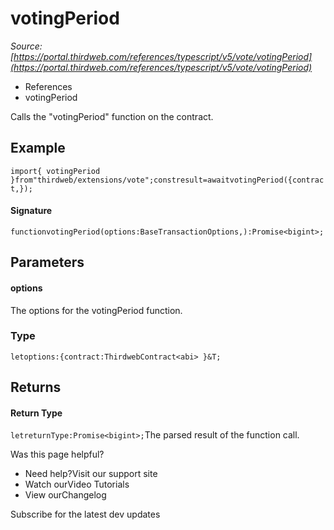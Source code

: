 # votingPeriod

*Source: [https://portal.thirdweb.com/references/typescript/v5/vote/votingPeriod](https://portal.thirdweb.com/references/typescript/v5/vote/votingPeriod)*

* References
* votingPeriod

Calls the "votingPeriod" function on the contract.

## Example

`import{ votingPeriod }from"thirdweb/extensions/vote";constresult=awaitvotingPeriod({contract,});`
#### Signature

`functionvotingPeriod(options:BaseTransactionOptions,):Promise<bigint>;`
## Parameters

#### options

The options for the votingPeriod function.

### Type

`letoptions:{contract:ThirdwebContract<abi> }&T;`
## Returns

#### Return Type

`letreturnType:Promise<bigint>;`The parsed result of the function call.

Was this page helpful?

* Need help?Visit our support site
* Watch ourVideo Tutorials
* View ourChangelog

Subscribe for the latest dev updates

